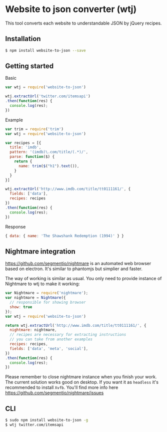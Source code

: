 # Website to json converter (wtj)

This tool converts each website to understandable JSON by jQuery recipes.

## Installation

```bash
$ npm install website-to-json --save
```

## Getting started

Basic

```js
var wtj = require('website-to-json')

wtj.extractUrl('twitter.com/itemsapi')
.then(function(res) {
  console.log(res);
})
```

Example

```js
var trim = require('trim')
var wtj = require('website-to-json')

var recipes = [{
  title: 'imdb',
  pattern: '(imdb)\.com/title/(.*)/',
  parse: function($) {
    return {
      name: trim($("h1").text()),
    }
  }
}]

wtj.extractUrl('http://www.imdb.com/title/tt0111161/', {
  fields: ['data'],
  recipes: recipes
})
.then(function(res) {
  console.log(res);
})
```

Response

```js
{ data: { name: 'The Shawshank Redemption (1994)' } }
```

## Nightmare integration

https://github.com/segmentio/nightmare is an automated web browser based on electron. It's similar to phantomjs but simplier and faster. 

The way of working is similar as usual. You only need to provide instance of Nightmare to wtj to make it working:

```js
var Nightmare = require('nightmare');
var nightmare = Nightmare({
  // responsible for showing browser
  show: true
});
var wtj = require('website-to-json')

return wtj.extractUrl('http://www.imdb.com/title/tt0111161/', {
  nightmare: nightmare,
  // recipes are necessary for extracting instructions
  // you can take from another examples
  recipes: recipes,
  fields: ['data', 'meta', 'social'],
})
.then(function(res) {
  console.log(res);
})
```

Please remember to close nightmare instance when you finish your work. The current solution works good on desktop.
If you want it as `headless` it's recommended to install `Xvfb`. You'll find more info here https://github.com/segmentio/nightmare/issues




## CLI

```bash
$ sudo npm install website-to-json -g
$ wtj twitter.com/itemsapi
```
